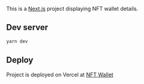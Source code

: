 This is a [Next.js](https://nextjs.org/) project displaying NFT wallet details.

## Dev server

```bash
yarn dev
```

## Deploy

Project is deployed on Vercel at
[NFT Wallet](https://jam-on-bread-five.vercel.app/)
